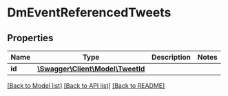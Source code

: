 # DmEventReferencedTweets

## Properties
Name | Type | Description | Notes
------------ | ------------- | ------------- | -------------
**id** | [**\Swagger\Client\Model\TweetId**](TweetId.md) |  | 

[[Back to Model list]](../../README.md#documentation-for-models) [[Back to API list]](../../README.md#documentation-for-api-endpoints) [[Back to README]](../../README.md)

